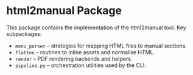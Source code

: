 # html2manual Package

This package contains the implementation of the html2manual tool. Key subpackages:

- `menu_parser` – strategies for mapping HTML files to manual sections.
- `flatten` – routines to inline assets and normalise HTML.
- `render` – PDF rendering backends and helpers.
- `pipeline.py` – orchestration utilities used by the CLI.
